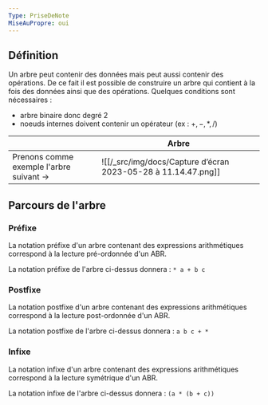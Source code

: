 ```yaml
---
Type: PriseDeNote
MiseAuPropre: oui
---
```


## Définition
Un arbre peut contenir des données mais peut aussi contenir des opérations. De ce fait il est possible de construire un arbre qui contient à la fois des données ainsi que des opérations. Quelques conditions sont nécessaires :
- arbre binaire donc degré 2
- noeuds internes doivent contenir un opérateur (ex : $+,-,*,/$)

|                                         | Arbre                                              |
| ---------------------------------------- | ---------------------------------------------- |
| Prenons comme exemple l'arbre suivant -> | ![[/_src/img/docs/Capture d’écran 2023-05-28 à 11.14.47.png]] |

## Parcours de l'arbre
### Préfixe
La notation préfixe d'un arbre contenant des expressions arithmétiques correspond à la lecture pré-ordonnée d'un ABR.

La notation préfixe de l'arbre ci-dessus donnera : `* a + b c`

### Postfixe
La notation postfixe d'un arbre contenant des expressions arithmétiques correspond à la lecture post-ordonnée d'un ABR.

La notation postfixe de l'arbre ci-dessus donnera : `a b c + *`

### Infixe
La notation infixe d'un arbre contenant des expressions arithmétiques correspond à la lecture symétrique d'un ABR.

La notation infixe de l'arbre ci-dessus donnera : `(a * (b + c))`
